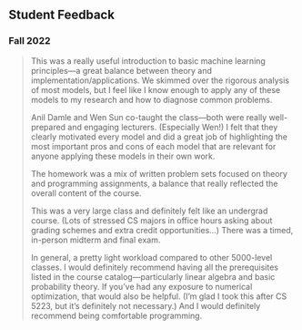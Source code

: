 ## Student Feedback

### Fall 2022

> This was a really useful introduction to basic machine learning principles—a great balance between theory and implementation/applications. We skimmed over the rigorous analysis of most models, but I feel like I know enough to apply any of these models to my research and how to diagnose common problems.
> 
> Anil Damle and Wen Sun co-taught the class—both were really well-prepared and engaging lecturers. (Especially Wen!) I felt that they clearly motivated every model and did a great job of highlighting the most important pros and cons of each model that are relevant for anyone applying these models in their own work.
> 
> The homework was a mix of written problem sets focused on theory and programming assignments, a balance that really reflected the overall content of the course.
> 
> This was a very large class and definitely felt like an undergrad course. (Lots of stressed CS majors in office hours asking about grading schemes and extra credit opportunities…) There was a timed, in-person midterm and final exam.
> 
> In general, a pretty light workload compared to other 5000-level classes. I would definitely recommend having all the prerequisites listed in the course catalog—particularly linear algebra and basic probability theory. If you’ve had any exposure to numerical optimization, that would also be helpful. (I’m glad I took this after CS 5223, but it’s definitely not necessary.) And I would definitely recommend being comfortable programming.